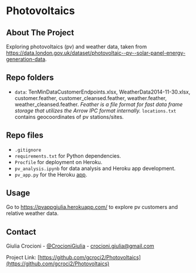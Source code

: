 # Photovoltaics

<!-- ABOUT THE PROJECT -->
## About The Project

Exploring photovoltaics (pv) and weather data, taken from https://data.london.gov.uk/dataset/photovoltaic--pv--solar-panel-energy-generation-data.

<!-- REPO FOLDERS -->
## Repo folders

- `data`: TenMinDataCustomerEndpoints.xlsx, WeatherData2014-11-30.xlsx, customer.feather, customer_cleansed.feather, weather.feather, weather_cleansed.feather. 
_Feather is a file format for fast data frame storage that utilizes the Arrow IPC format internally._ `locations.txt` contains geocoordinates of pv stations/sites.

<!-- REPO FILES -->
## Repo files
- `.gitignore`
- `requirements.txt` for Python dependencies.
- `Procfile` for deployment on Heroku.
- `pv_analysis.ipynb` for data analysis and Heroku app development.
- `pv_app.py` for the Heroku [app](https://pvappgiulia.herokuapp.com/).

<!-- USAGE EXAMPLES -->
## Usage

Go to https://pvappgiulia.herokuapp.com/ to explore pv customers and relative weather data.

<!-- CONTACT -->
## Contact

Giulia Crocioni - [@CrocioniGiulia](https://twitter.com/CrocioniGiulia) - crocioni.giulia@gmail.com

Project Link: [https://github.com/gcroci2/Photovoltaics](https://github.com/gcroci2/Photovoltaics)
